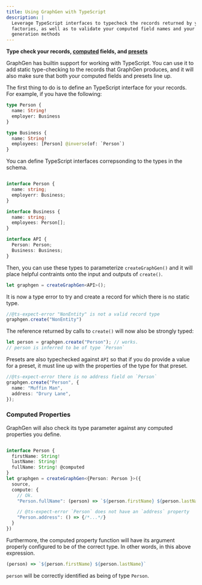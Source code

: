 ```yaml
---
title: Using GraphGen with TypeScript
description: |
  Leverage TypeScript interfaces to typecheck the records returned by your
  factories, as well as to validate your computed field names and your
  generation methods
---
```

**Type check your records, [computed][] fields, and [presets][]**

GraphGen has builtin support for working with TypeScript. You can use it to add
static type-checking to the records that GraphGen produces, and it will also
make sure that both your computed fields and presets line up.

The first thing to do is to define an TypeScript interface for your
records. For example, if you have the following:

```GraphQL
type Person {
  name: String!
  employer: Business
}

type Business {
  name: String!
  employees: [Person] @inverse(of: `Person`)
}
```

You can define TypeScript interfaces correpsonding to the types in the
schema.

```ts

interface Person {
  name: string;
  employerr: Business;
}

interface Business {
  name: string;
  employees: Person[];
}

interface API {
  Person: Person;
  Business: Business;
}
```

Then, you can use these types to parameterize `createGraphGen()` and
it will place helpful contraints onto the input and outputs of
`create()`.

```ts
let graphgen = createGraphGen<API>();
```

It is now a type error to try and create a record for which there is
no static type.

```ts
//@ts-expect-error "NonEntity" is not a valid record type
graphgen.create("NonEntity")
```

The reference returned by calls to `create()` will now also be
strongly typed:

```ts
let person = graphgen.create("Person"); // works.
// person is inferred to be of type `Person`
```

Presets are also typechecked against `API` so that if you do provide a
value for a preset, it must line up with the properties of the type
for that preset.

```ts
//@ts-expect-error there is no address field on `Person`
graphgen.create("Person", {
  name: "Muffin Man",
  address: "Drury Lane",
});
```

### Computed Properties

GraphGen will also check its type parameter against any computed
properties you define.

```ts

interface Person {
  firstName: String!
  lastName: String!
  fullName: String! @computed
}
let graphgen = createGraphGen<{Person: Person }>({
  source,
  compute: {
    // Ok.
    "Person.fullName": (person) => `${person.firstName} ${person.lastName}`,

    // @ts-expect-error `Person` does not have an `address` property
    "Person.address": () => {/*...*/}
  }
})
```

Furthermore, the computed property function will have its argument
properly configured to be of the correct type. In other words, in this
above expression.

```ts
(person) => `${person.firstName} ${person.lastName}`
```

`person` will be correctly identified as being of type `Person`.

[computed]: docs/basics/computed
[presets]: docs/usage/presets

